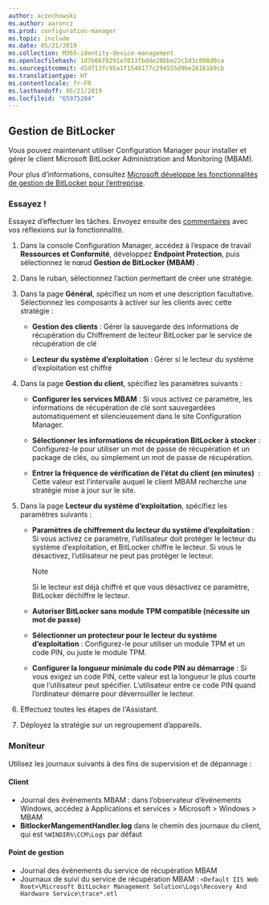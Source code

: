 ```yaml
---
author: aczechowski
ms.author: aaroncz
ms.prod: configuration-manager
ms.topic: include
ms.date: 05/21/2019
ms.collection: M365-identity-device-management
ms.openlocfilehash: 1d7b66f8291e7013fbdde28bbe22c2d3c098d0ca
ms.sourcegitcommit: d1df13fc95a1f1540177c294555d9be26161b9cb
ms.translationtype: HT
ms.contentlocale: fr-FR
ms.lasthandoff: 05/21/2019
ms.locfileid: "65975204"
---
```

## <a name="bkmk_bitlocker"></a> Gestion de BitLocker

<!--3601034-->

Vous pouvez maintenant utiliser Configuration Manager pour installer et gérer le client Microsoft BitLocker Administration and Monitoring (MBAM).

Pour plus d’informations, consultez [Microsoft développe les fonctionnalités de gestion de BitLocker pour l’entreprise](https://techcommunity.microsoft.com/t5/Enterprise-Mobility-Security/Microsoft-expands-BitLocker-management-capabilities-for-the/ba-p/544329).

### <a name="try-it-out"></a>Essayez !

Essayez d’effectuer les tâches. Envoyez ensuite des [commentaires](/sccm/core/understand/find-help#product-feedback) avec vos réflexions sur la fonctionnalité.

1. Dans la console Configuration Manager, accédez à l’espace de travail **Ressources et Conformité**, développez **Endpoint Protection**, puis sélectionnez le nœud **Gestion de BitLocker (MBAM)** .

1. Dans le ruban, sélectionnez l’action permettant de créer une stratégie.  

1. Dans la page **Général**, spécifiez un nom et une description facultative. Sélectionnez les composants à activer sur les clients avec cette stratégie :  

    - **Gestion des clients** : Gérer la sauvegarde des informations de récupération du Chiffrement de lecteur BitLocker par le service de récupération de clé  

    - **Lecteur du système d’exploitation** : Gérer si le lecteur du système d’exploitation est chiffré

1. Dans la page **Gestion du client**, spécifiez les paramètres suivants :

    - **Configurer les services MBAM** : Si vous activez ce paramètre, les informations de récupération de clé sont sauvegardées automatiquement et silencieusement dans le site Configuration Manager.  

    - **Sélectionner les informations de récupération BitLocker à stocker** : Configurez-le pour utiliser un mot de passe de récupération et un package de clés, ou simplement un mot de passe de récupération.

    - **Entrer la fréquence de vérification de l’état du client (en minutes)**  : Cette valeur est l’intervalle auquel le client MBAM recherche une stratégie mise à jour sur le site.

1. Dans la page **Lecteur du système d’exploitation**, spécifiez les paramètres suivants :  

    - **Paramètres de chiffrement du lecteur du système d’exploitation** : Si vous activez ce paramètre, l’utilisateur doit protéger le lecteur du système d’exploitation, et BitLocker chiffre le lecteur. Si vous le désactivez, l’utilisateur ne peut pas protéger le lecteur.  

        > [!Note]  
        > Si le lecteur est déjà chiffré et que vous désactivez ce paramètre, BitLocker déchiffre le lecteur.  

    - **Autoriser BitLocker sans module TPM compatible (nécessite un mot de passe)**

    - **Sélectionner un protecteur pour le lecteur du système d’exploitation** : Configurez-le pour utiliser un module TPM et un code PIN, ou juste le module TPM.

    - **Configurer la longueur minimale du code PIN au démarrage** : Si vous exigez un code PIN, cette valeur est la longueur le plus courte que l’utilisateur peut spécifier. L’utilisateur entre ce code PIN quand l’ordinateur démarre pour déverrouiller le lecteur.

1. Effectuez toutes les étapes de l'Assistant.

1. Déployez la stratégie sur un regroupement d’appareils.

### <a name="monitor"></a>Moniteur

Utilisez les journaux suivants à des fins de supervision et de dépannage :

#### <a name="client"></a>Client

- Journal des événements MBAM : dans l’observateur d’événements Windows, accédez à Applications et services > Microsoft > Windows > MBAM
- **BitlockerMangementHandler.log** dans le chemin des journaux du client, qui est `%WINDIR%\CCM\Logs` par défaut

#### <a name="management-point"></a>Point de gestion

- Journal des événements du service de récupération MBAM
- Journaux de suivi du service de récupération MBAM : `<Default IIS Web Root>\Microsoft BitLocker Management Solution\Logs\Recovery And Hardware Service\trace*.etl`
